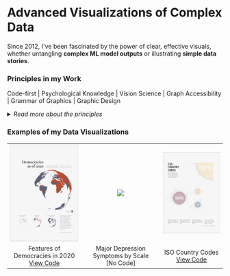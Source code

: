 # Advanced Visualizations of Complex Data

Since 2012, I've been fascinated by the power of clear, effective visuals, whether untangling **complex ML model outputs** or illustrating **simple data stories**.

### Principles in my Work

Code-first | Psychological Knowledge | Vision Science | Graph Accessibility | Grammar of Graphics | Graphic Design
<be><be>
<details>

*<summary>Read more about the principles</summary>*

You'll find my visualizations are **code-first**, which means they're agile and ready to update as the data evolves. I bring my **cognitive** science domain **knowledge** to this - understanding what makes a graph work for people based on evidence on how we read visuals (like research by [Garcia-Retamero et al, 2017](https://oxfordre.com/communication/display/10.1093/acrefore/9780190228613.001.0001/acrefore-9780190228613-e-302)) and making sure they're accessible (color-blind friendly, [Birch, 2012](https://pubmed.ncbi.nlm.nih.gov/22472762/)).

My approach leans on strong quantitative data **design fundamentals**: the grammar of graphics ([Wilkinson, 2005](https://link.springer.com/book/10.1007/0-387-28695-0)) and is informed by elegant graphic-design principles, like informative grid layouts.

Why all this effort? Because I believe that well-crafted visuals are a (the?) key to understanding complexity.

</details>

### Examples of my Data Visualizations


|       |       |       |
| :---: | :---: | :---: |
| <img src="visualizations/democracies-as-of-2020.png" width="200"> | <img src="https://janajarecki.com/wp-content/uploads/2022/08/521.png" width="200">  | <img src="visualizations/iso-country-codes.png" width="200"> |
| Features of Democracies in 2020 <br> [View Code](code/democracies-as-of-2020.R) | Major Depression Symptoms by Scale <br> [No Code] | ISO Country Codes <br> [View Code](code/iso-country-codes.R) |
